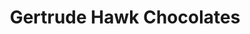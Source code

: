 ---
title: "Gertrude Hawk Chocolates"
url: /bloomsburg/gertrude-hawk-chocolates/
shop: Schokolade
---
